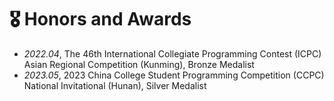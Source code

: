 # 🎖 Honors and Awards
- *2022.04*, The 46th International Collegiate Programming Contest (ICPC) Asian Regional Competition (Kunming), Bronze Medalist
- *2023.05*, 2023 China College Student Programming Competition (CCPC) National Invitational (Hunan), Silver Medalist
